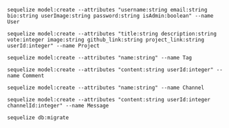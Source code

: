 ``sequelize model:create --attributes "username:string email:string bio:string userImage:string password:string isAdmin:boolean" --name User``

``sequelize model:create --attributes "title:string description:string vote:integer image:string github_link:string project_link:string userId:integer" --name Project``

``sequelize model:create --attributes "name:string" --name Tag``

``sequelize model:create --attributes "content:string userId:integer" --name Comment``

``sequelize model:create --attributes "name:string" --name Channel``

``sequelize model:create --attributes "content:string userId:integer channelId:integer" --name Message``

``sequelize db:migrate``